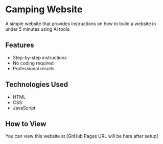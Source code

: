 # Camping Website

A simple website that provides instructions on how to build a website in under 5 minutes using AI tools.

## Features
- Step-by-step instructions
- No coding required
- Professional results

## Technologies Used
- HTML
- CSS
- JavaScript

## How to View
You can view this website at [GitHub Pages URL will be here after setup]